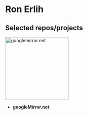 # Ron Erlih
## Selected repos/projects



<img src="https://s3-us-west-2.amazonaws.com/ronerlih.com/resources/GoogleMirror/gooogleMirror_05.jpg" alt="googlemirror.net"  width=200/>
<span>

* **googleMirror.net**

</span>